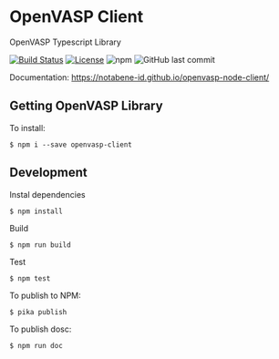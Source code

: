 # OpenVASP Client

OpenVASP Typescript Library

[![Build Status](https://github.com/notabene-id/openvasp-node-client/workflows/build/badge.svg)](https://github.com/notabene-id/openvasp-node-client/actions)
[![License](https://img.shields.io/github/license/notabene-id/openvasp-node-client.svg?color=blue)](./LICENSE.md)
![npm](https://img.shields.io/npm/v/openvasp-client)
![GitHub last commit](https://img.shields.io/github/last-commit/notabene-id/openvasp-node-client)

Documentation: https://notabene-id.github.io/openvasp-node-client/

## Getting OpenVASP Library

To install:

```
$ npm i --save openvasp-client
```

## Development

Instal dependencies

```
$ npm install
```

Build

```
$ npm run build
```

Test

```
$ npm test
```

To publish to NPM:

```
$ pika publish
```

To publish dosc:

```
$ npm run doc
```
